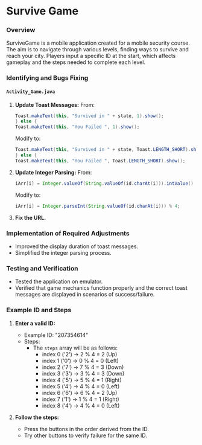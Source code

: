 # Survive Game

### Overview
SurviveGame is a mobile application created for a mobile security course. The aim is to navigate through various levels, finding ways to survive and reach your city. Players input a specific ID at the start, which affects gameplay and the steps needed to complete each level.

### Identifying and Bugs Fixing
#### `Activity_Game.java`
1. **Update Toast Messages:**
    From:
    ```java
    Toast.makeText(this, "Survived in " + state, 1).show();
    } else {
    Toast.makeText(this, "You Failed ", 1).show();
    ```
    Modify to:
    ```java
    Toast.makeText(this, "Survived in " + state, Toast.LENGTH_SHORT).show();
    } else {
    Toast.makeText(this, "You Failed ", Toast.LENGTH_SHORT).show();
    ```

2. **Update Integer Parsing:**
   From:
    ```java
    iArr[i] = Integer.valueOf(String.valueOf(id.charAt(i))).intValue() % 4;
    ```
    Modify to:
    ```java
    iArr[i] = Integer.parseInt(String.valueOf(id.charAt(i))) % 4;
    ```

3. **Fix the URL.**


### Implementation of Required Adjustments
- Improved the display duration of toast messages.
- Simplified the integer parsing process.

### Testing and Verification
- Tested the application on emulator.
- Verified that game mechanics function properly and the correct toast messages are displayed in scenarios of success/failure.

### Example ID and Steps
1. **Enter a valid ID:**
    - Example ID: "207354614"
    - Steps:
       - The `steps` array will be as follows:
          - index 0 ('2') -> 2 % 4 = 2 (Up)
          - index 1 ('0') -> 0 % 4 = 0 (Left)
          - index 2 ('7') -> 7 % 4 = 3 (Down)
          - index 3 ('3') -> 3 % 4 = 3 (Down)
          - index 4 ('5') -> 5 % 4 = 1 (Right)
          - index 5 ('4') -> 4 % 4 = 0 (Left)
          - index 6 ('6') -> 6 % 4 = 2 (Up)
          - index 7 ('1') -> 1 % 4 = 1 (Right)
          - index 8 ('4') -> 4 % 4 = 0 (Left)

2. **Follow the steps:**
    - Press the buttons in the order derived from the ID.
    - Try other buttons to verify failure for the same ID.
